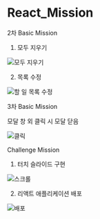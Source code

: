 # React_Mission
2차 
Basic Mission 

1. 모두 지우기 

![모두 지우기](https://user-images.githubusercontent.com/88216930/157231245-7259f39b-c271-4568-94e9-c7fb7762c1ae.PNG)

2. 목록 수정

![할 일 목록 수정](https://user-images.githubusercontent.com/88216930/157231889-02862f6c-4adc-4abc-8316-25236c9d7cfd.PNG)

3차 
Basic Mission 

모달 창 외 클릭 시 모달 닫음

![클릭](https://user-images.githubusercontent.com/88216930/159475451-1d417bc7-e6ca-458c-9689-80bcd2b1ea44.gif)

Challenge Mission

1. 터치 슬라이드 구현

![스크롤](https://user-images.githubusercontent.com/88216930/159475790-eabcc306-5748-4334-8bc4-9a5e489fbd2b.gif)

2. 리액트 애플리케이션 배포

![배포](https://user-images.githubusercontent.com/88216930/159477708-67e0246e-4cc9-4800-928a-b293c1f8e4ab.PNG)
